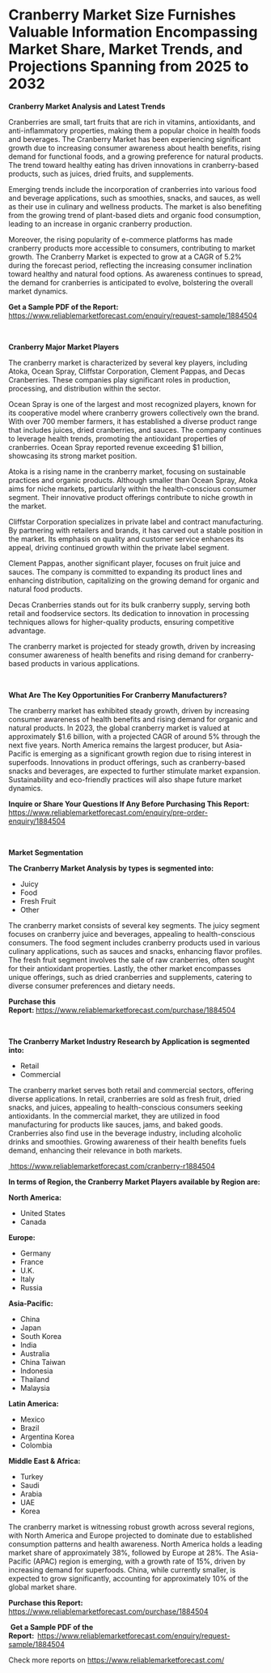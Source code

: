 <p><h1>Cranberry Market Size Furnishes Valuable Information Encompassing Market Share, Market Trends, and Projections Spanning from 2025 to 2032</h1></p><p><strong>Cranberry Market Analysis and Latest Trends</strong></p>
<p><p>Cranberries are small, tart fruits that are rich in vitamins, antioxidants, and anti-inflammatory properties, making them a popular choice in health foods and beverages. The Cranberry Market has been experiencing significant growth due to increasing consumer awareness about health benefits, rising demand for functional foods, and a growing preference for natural products. The trend toward healthy eating has driven innovations in cranberry-based products, such as juices, dried fruits, and supplements.</p><p>Emerging trends include the incorporation of cranberries into various food and beverage applications, such as smoothies, snacks, and sauces, as well as their use in culinary and wellness products. The market is also benefiting from the growing trend of plant-based diets and organic food consumption, leading to an increase in organic cranberry production.</p><p>Moreover, the rising popularity of e-commerce platforms has made cranberry products more accessible to consumers, contributing to market growth. The Cranberry Market is expected to grow at a CAGR of 5.2% during the forecast period, reflecting the increasing consumer inclination toward healthy and natural food options. As awareness continues to spread, the demand for cranberries is anticipated to evolve, bolstering the overall market dynamics.</p></p>
<p><strong>Get a Sample PDF of the Report:&nbsp;</strong> <a href="https://www.reliablemarketforecast.com/enquiry/request-sample/1884504?utm_campaign=2293&utm_medium=2&utm_source=Github&utm_content=ia&utm_term=14022025&utm_id=cranberry">https://www.reliablemarketforecast.com/enquiry/request-sample/1884504</a></p>
<p>&nbsp;</p>
<p><strong>Cranberry Major Market Players</strong></p>
<p><p>The cranberry market is characterized by several key players, including Atoka, Ocean Spray, Cliffstar Corporation, Clement Pappas, and Decas Cranberries. These companies play significant roles in production, processing, and distribution within the sector.</p><p>Ocean Spray is one of the largest and most recognized players, known for its cooperative model where cranberry growers collectively own the brand. With over 700 member farmers, it has established a diverse product range that includes juices, dried cranberries, and sauces. The company continues to leverage health trends, promoting the antioxidant properties of cranberries. Ocean Spray reported revenue exceeding $1 billion, showcasing its strong market position.</p><p>Atoka is a rising name in the cranberry market, focusing on sustainable practices and organic products. Although smaller than Ocean Spray, Atoka aims for niche markets, particularly within the health-conscious consumer segment. Their innovative product offerings contribute to niche growth in the market.</p><p>Cliffstar Corporation specializes in private label and contract manufacturing. By partnering with retailers and brands, it has carved out a stable position in the market. Its emphasis on quality and customer service enhances its appeal, driving continued growth within the private label segment.</p><p>Clement Pappas, another significant player, focuses on fruit juice and sauces. The company is committed to expanding its product lines and enhancing distribution, capitalizing on the growing demand for organic and natural food products.</p><p>Decas Cranberries stands out for its bulk cranberry supply, serving both retail and foodservice sectors. Its dedication to innovation in processing techniques allows for higher-quality products, ensuring competitive advantage.</p><p>The cranberry market is projected for steady growth, driven by increasing consumer awareness of health benefits and rising demand for cranberry-based products in various applications.</p></p>
<p>&nbsp;</p>
<p><strong>What Are The Key Opportunities For Cranberry Manufacturers?</strong></p>
<p><p>The cranberry market has exhibited steady growth, driven by increasing consumer awareness of health benefits and rising demand for organic and natural products. In 2023, the global cranberry market is valued at approximately $1.6 billion, with a projected CAGR of around 5% through the next five years. North America remains the largest producer, but Asia-Pacific is emerging as a significant growth region due to rising interest in superfoods. Innovations in product offerings, such as cranberry-based snacks and beverages, are expected to further stimulate market expansion. Sustainability and eco-friendly practices will also shape future market dynamics.</p></p>
<p><strong>Inquire or Share Your Questions If Any Before Purchasing This Report:</strong> <a href="https://www.reliablemarketforecast.com/enquiry/pre-order-enquiry/1884504?utm_campaign=2293&utm_medium=2&utm_source=Github&utm_content=ia&utm_term=14022025&utm_id=cranberry">https://www.reliablemarketforecast.com/enquiry/pre-order-enquiry/1884504</a></p>
<p>&nbsp;</p>
<p><strong>Market Segmentation</strong></p>
<p><strong>The Cranberry Market Analysis by types is segmented into:</strong></p>
<p><ul><li>Juicy</li><li>Food</li><li>Fresh Fruit</li><li>Other</li></ul></p>
<p><p>The cranberry market consists of several key segments. The juicy segment focuses on cranberry juice and beverages, appealing to health-conscious consumers. The food segment includes cranberry products used in various culinary applications, such as sauces and snacks, enhancing flavor profiles. The fresh fruit segment involves the sale of raw cranberries, often sought for their antioxidant properties. Lastly, the other market encompasses unique offerings, such as dried cranberries and supplements, catering to diverse consumer preferences and dietary needs.</p></p>
<p><strong>Purchase this Report:&nbsp;</strong><a href="https://www.reliablemarketforecast.com/purchase/1884504?utm_campaign=2293&utm_medium=2&utm_source=Github&utm_content=ia&utm_term=14022025&utm_id=cranberry">https://www.reliablemarketforecast.com/purchase/1884504</a></p>
<p>&nbsp;</p>
<p><strong>The Cranberry Market Industry Research by Application is segmented into:</strong></p>
<p><ul><li>Retail</li><li>Commercial</li></ul></p>
<p><p>The cranberry market serves both retail and commercial sectors, offering diverse applications. In retail, cranberries are sold as fresh fruit, dried snacks, and juices, appealing to health-conscious consumers seeking antioxidants. In the commercial market, they are utilized in food manufacturing for products like sauces, jams, and baked goods. Cranberries also find use in the beverage industry, including alcoholic drinks and smoothies. Growing awareness of their health benefits fuels demand, enhancing their relevance in both markets.</p></p>
<p><a href="https://www.reliablemarketforecast.com/cranberry-r1884504?utm_campaign=2293&utm_medium=2&utm_source=Github&utm_content=ia&utm_term=14022025&utm_id=cranberry">&nbsp;https://www.reliablemarketforecast.com/cranberry-r1884504</a></p>
<p><strong>In terms of Region, the Cranberry Market Players available by Region are:</strong></p>
<p>
    <p> <strong> North America: </strong>
        <ul>
            <li>United States</li>
            <li>Canada</li>
        </ul>
        </p> 
    <p> <strong> Europe: </strong>
        <ul>
            <li>Germany</li>
            <li>France</li>
            <li>U.K.</li>
            <li>Italy</li>
            <li>Russia</li>
        </ul>
        </p> 
    <p> <strong> Asia-Pacific: </strong>
        <ul>
            <li>China</li>
            <li>Japan</li>
            <li>South Korea</li>
            <li>India</li>
            <li>Australia</li>
            <li>China Taiwan</li>
            <li>Indonesia</li>
            <li>Thailand</li>
            <li>Malaysia</li>
        </ul>
        </p> 
    <p> <strong> Latin America: </strong>
        <ul>
            <li>Mexico</li>
            <li>Brazil</li>
            <li>Argentina Korea</li>
            <li>Colombia</li>
        </ul>
        </p> 
    <p> <strong> Middle East & Africa: </strong>
        <ul>
            <li>Turkey</li>
            <li>Saudi</li>
            <li>Arabia</li>
            <li>UAE</li>
            <li>Korea</li>
        </ul>
    </p>
    </p>
<p><p>The cranberry market is witnessing robust growth across several regions, with North America and Europe projected to dominate due to established consumption patterns and health awareness. North America holds a leading market share of approximately 38%, followed by Europe at 28%. The Asia-Pacific (APAC) region is emerging, with a growth rate of 15%, driven by increasing demand for superfoods. China, while currently smaller, is expected to grow significantly, accounting for approximately 10% of the global market share.</p></p>
<p><strong>Purchase this Report: </strong><a href="https://www.reliablemarketforecast.com/purchase/1884504?utm_campaign=2293&utm_medium=2&utm_source=Github&utm_content=ia&utm_term=14022025&utm_id=cranberry">https://www.reliablemarketforecast.com/purchase/1884504</a></p>
<p>&nbsp;<strong>Get a Sample PDF of the Report:&nbsp;&nbsp;</strong><a href="https://www.reliablemarketforecast.com/enquiry/request-sample/1884504?utm_campaign=2293&utm_medium=2&utm_source=Github&utm_content=ia&utm_term=14022025&utm_id=cranberry">https://www.reliablemarketforecast.com/enquiry/request-sample/1884504</a></p>
<p><strong></strong></p>
<p>Check more reports on <a href="https://www.reliablemarketforecast.com/?utm_campaign=2293&utm_medium=2&utm_source=Github&utm_content=ia&utm_term=14022025&utm_id=cranberry">https://www.reliablemarketforecast.com/</a></p>